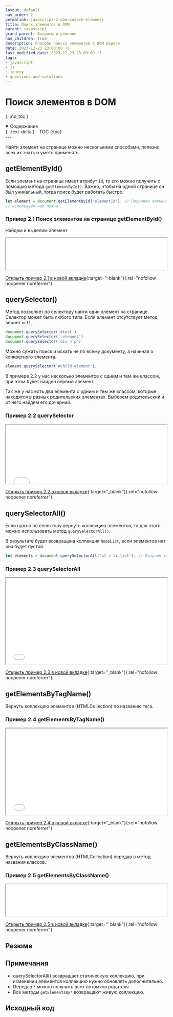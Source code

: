 ```yaml
---
layout: default
nav_order: 2
permalink: javascript-2-dom-search-elements
title: Поиск элементов в DOM
parent: javascript
grand_parent: Вопросы и решения
has_children: true
description: Способы поиска элементов в DOM дереве
date: 2023-12-23 23:00:00 +3
last_modified_date: 2023-12-23 23:00:00 +3
tags:
- javascript
- js
- jquery
- questions-and-solutions
---
```


# Поиск элементов в DOM
{: .no_toc }

<details open markdown="block">
  <summary>
    Содержание
  </summary>
  {: .text-delta }
- TOC
{:toc}
</details>
---

Найти элемент на странице можно несколькими способами, полезно всех их знать и уметь применять.

## getElementById()

Если элемент на странице имеет атрибут `id`, то его можно получить с помощью метода `getElementById()`. Важно, чтобы на
одной странице он был уникальный, тогда поиск будет работать быстро.

````javascript
let element = document.getElementById('elementId'); // Получили элемент или null
// используем как нужно
````

### Пример 2.1 Поиск элементов на странице getElementById()

Найдем и выделим элемент

<iframe class="" loading="lazy" title="" src="/assets/demo/qs/javascript/2/2.1-search-getelementbyid.html" height="100" width="100%"></iframe>

[Открыть пример 2.1 в новой вкладке](/assets/demo/qs/javascript/2/2.1-search-getelementbyid.html){:target="_blank"}{:rel="nofollow noopener noreferrer"}

## querySelector()

Метод позволяет по селектору найти один элемент на странице. Селектор может быть любого типа. Если элемент отсутствует
метод вернет `null`.


````javascript
document.querySelector('#test')
document.querySelector('.element')
document.querySelector('div > p')
````

Можно сужать поиск и искать не по всему документу, а начиная о конкретного элемента.

````javascript
element.querySelector('#child-element');
````

В примере 2.2 у нас несколько элементов с одним и тем же классом, при этом будет найден первый элемент.

Так же у нас есть два элемента с одним и тем же классом, которые находятся в разных родительских элементах.
Выберем родительский и от него найдем его дочерний.

### Пример 2.2 querySelector

<iframe class="" loading="lazy" title="" src="/assets/demo/qs/javascript/2/2.2-search-queryselector.html" height="185" width="100%"></iframe>

[Открыть пример 2.2 в новой вкладке](/assets/demo/qs/javascript/2/2.2-search-queryselector.html){:target="_blank"}{:rel="nofollow noopener noreferrer"}

## querySelectorAll()

Если нужно по селектору вернуть коллекцию элементов, то для этого можно использовать метод `querySelectorAll()`.

В результате будет возвращена коллекция `NodeList`, если элементов нет она будет пустой.
 
````javascript
let elements = document.querySelectorAll('ul > li.list'); // Получим коллекцию элементов
````

### Пример 2.3 querySelectorAll

<iframe class="" loading="lazy" title="" src="/assets/demo/qs/javascript/2/2.3-search-queryselectorall.html" height="270" width="100%"></iframe>

[Открыть пример 2.3 в новой вкладке](/assets/demo/qs/javascript/2/2.3-search-queryselectorall.html){:target="_blank"}{:rel="nofollow noopener noreferrer"}

## getElementsByTagName()

Вернуть коллекцию элементов (HTMLCollection) по названию тега.

### Пример 2.4 getElementsByTagName()

<iframe class="" loading="lazy" title="" src="/assets/demo/qs/javascript/2/2.4-search-getelementsbytagname.html" height="270" width="100%"></iframe>

[Открыть пример 2.4 в новой вкладке](/assets/demo/qs/javascript/2/2.4-search-getelementsbytagname.html){:target="_blank"}{:rel="nofollow noopener noreferrer"}

## getElementsByClassName()

Вернуть коллекцию элементов (HTMLCollection) передав в метод названия классов.

### Пример 2.5 getElementsByClassName()

<iframe class="" loading="lazy" title="" src="/assets/demo/qs/javascript/2/2.5-search-getelementsbyclassname.html" height="100" width="100%"></iframe>

[Открыть пример 2.5 в новой вкладке](/assets/demo/qs/javascript/2/2.5-search-getelementsbyclassname.html){:target="_blank"}{:rel="nofollow noopener noreferrer"}

## Резюме

## Примечания

- querySelectorAll() возвращает статическую коллекцию, при изменении элементов коллекцию нужно обновлять дополнительно.
- Передав `*` можно получить всех потомков родителя
- Все методы `getElementsBy*` возвращают живую коллекцию.

## Исходный код
